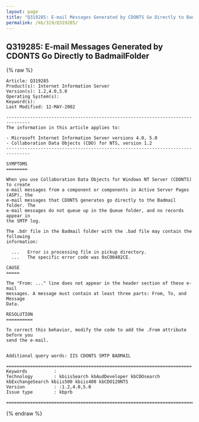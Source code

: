```yaml
---
layout: page
title: "Q319285: E-mail Messages Generated by CDONTS Go Directly to BadmailFolder"
permalink: /kb/319/Q319285/
---
```


## Q319285: E-mail Messages Generated by CDONTS Go Directly to BadmailFolder

{% raw %}

	Article: Q319285
	Product(s): Internet Information Server
	Version(s): 1.2,4.0,5.0
	Operating System(s): 
	Keyword(s): 
	Last Modified: 12-MAY-2002
	
	-------------------------------------------------------------------------------
	The information in this article applies to:
	
	- Microsoft Internet Information Server versions 4.0, 5.0 
	- Collaboration Data Objects (CDO) for NTS, version 1.2 
	-------------------------------------------------------------------------------
	
	SYMPTOMS
	========
	
	When you use Collaboration Data Objects for Windows NT Server (CDONTS) to create
	e-mail messages from a component or components in Active Server Pages (ASP), the
	e-mail messages that CDONTS generates go directly to the Badmail folder. The
	e-mail messages do not queue up in the Queue folder, and no records appear in
	the SMTP log.
	
	The .bdr file in the Badmail folder with the .bad file may contain the following
	information:
	
	  ...	Error is processing file in pickup directory.
	  ...	The specific error code was 0xC00402CE.
	
	CAUSE
	=====
	
	The "From: ..." line does not appear in the header section of these e-mail
	messages. A message must contain at least three parts: From, To, and Message
	Data.
	
	RESOLUTION
	==========
	
	To correct this behavior, modify the code to add the .From attribute before you
	send the e-mail.
	
	
	Additional query words: IIS CDONTS SMTP BADMAIL
	
	======================================================================
	Keywords          :  
	Technology        : kbiisSearch kbAudDeveloper kbCDOsearch kbExchangeSearch kbiis500 kbiis400 kbCDO120NTS
	Version           : :1.2,4.0,5.0
	Issue type        : kbprb
	
	=============================================================================
	

{% endraw %}
